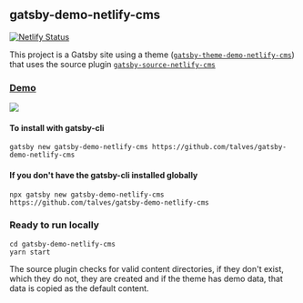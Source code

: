 ## gatsby-demo-netlify-cms

[![Netlify Status](https://api.netlify.com/api/v1/badges/8ac46750-9841-4633-98d1-95d342e76820/deploy-status)](https://app.netlify.com/sites/gatsby-demo-netlify-cms/deploys)

This project is a Gatsby site using a theme ([`gatsby-theme-demo-netlify-cms`][theme]) that uses the source plugin [`gatsby-source-netlify-cms`][source-plugin]

### [Demo][demo]

[![](https://www.netlify.com/img/deploy/button.svg)][deploy-demo]

#### To install with gatsby-cli

```
gatsby new gatsby-demo-netlify-cms https://github.com/talves/gatsby-demo-netlify-cms
```

#### If you don't have the gatsby-cli installed globally

```
npx gatsby new gatsby-demo-netlify-cms https://github.com/talves/gatsby-demo-netlify-cms
```

### Ready to run locally

```
cd gatsby-demo-netlify-cms
yarn start
```

The source plugin checks for valid content directories, if they don't exist, which they do not, they are created and if the theme has demo data, that data is copied as the default content.

[theme]: https://github.com/talves/gatsby-theme-demo-netlify-cms
[source-plugin]: https://github.com/talves/gatsby-theme-netlify-cms
[deploy-demo]: https://app.netlify.com/start/deploy?repository=https://github.com/talves/gatsby-demo-netlify-cms&amp;stack=cms
[demo]: https://gatsby-demo-netlify-cms.netlify.com/
